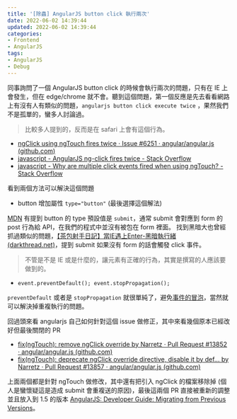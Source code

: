 ```yaml
---
title: '[除蟲] AngularJS button click 執行兩次'
date: 2022-06-02 14:39:44
updated: 2022-06-02 14:39:44
categories:
- Frontend
- AngularJS
tags:
- AngularJS
- Debug
---
```


同事詢問了一個 AngularJS button click 的時候會執行兩次的問題，只有在 IE 上會發生，但在 edge/chrome 就不會。聽到這個問題，第一個反應是先去看看網路上有沒有人有類似的問題，`angularjs button click execute twice` ，果然我們不是孤單的，蠻多人討論過。

> 比較多人提到的，反而是在 safari 上會有這個行為。

<!-- more -->

- [ngClick using ngTouch fires twice · Issue #6251 · angular/angular.js (github.com)](https://github.com/angular/angular.js/issues/6251)
- [javascript - AngularJS ng-click fires twice - Stack Overflow](https://stackoverflow.com/questions/18709297/angularjs-ng-click-fires-twice)
- [javascript - Why are multiple click events fired when using ngTouch? - Stack Overflow](https://stackoverflow.com/questions/21708730/why-are-multiple-click-events-fired-when-using-ngtouch)

看到兩個方法可以解決這個問題

- button 增加屬性 `type="button"` (最後選擇這個解法)

[MDN](https://developer.mozilla.org/zh-TW/docs/Web/HTML/Element/button) 有提到 button 的 type 預設值是 `submit`，通常 submit 會對應到 form 的 post 行為給 API，在我們的程式中並沒有被包在 form 裡面。
找到黑暗大也曾經抓過類似的問題，[【茶包射手日記】當IE遇上Enter-黑暗執行緒 (darkthread.net)](https://blog.darkthread.net/blog/enter-submit-in-ie/)，提到 submit 如果沒有 form 的話會觸發 click 事件。

> 不管是不是 IE 或是什麼的，讓元素有正確的行為，其實是撰寫的人應該要做到的。

- `event.preventDefault(); event.stopPropagation();`

`preventDefault` 或者是 `stopPropagation` 就很單純了，避免[事件的冒泡](https://blog.techbridge.cc/2017/07/15/javascript-event-propagation/)，當然就可以解決掉重複執行的問題。

回過頭來看 angularjs 自己如何針對這個 issue 做修正，其中來看幾個原本已經改好但最後關閉的 PR

- [fix(ngTouch): remove ngClick override by Narretz · Pull Request #13852 · angular/angular.js (github.com)](https://github.com/angular/angular.js/pull/13852/files)
- [fix(ngTouch): deprecate ngClick override directive, disable it by def… by Narretz · Pull Request #13857 · angular/angular.js (github.com)](https://github.com/angular/angular.js/pull/13857/files)

上面兩個都是針對 ngTouch 做修改，其中還有把引入 ngClick 的檔案移除掉 (個人是蠻懷疑這是造成 submit 會重複送的原因)，最後這兩個 PR 直接被重新的調整並且放入到 1.5 的版本 [AngularJS: Developer Guide: Migrating from Previous Versions](https://docs.angularjs.org/guide/migration#ngtouch-ngclick-)。